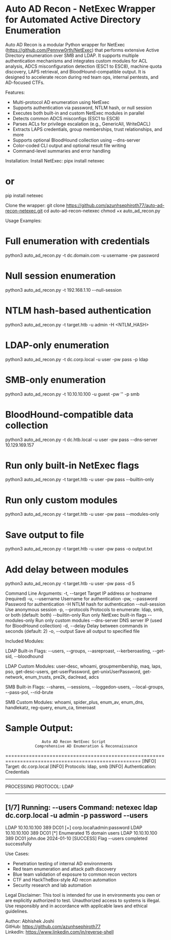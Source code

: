 # Auto AD Recon - NetExec Wrapper for Automated Active Directory Enumeration

Auto AD Recon is a modular Python wrapper for NetExec (https://github.com/Pennyw0rth/NetExec) that performs extensive Active Directory enumeration over SMB and LDAP. It supports multiple authentication mechanisms and integrates custom modules for ACL analysis, ADCS misconfiguration detection (ESC1 to ESC8), machine quota discovery, LAPS retrieval, and BloodHound-compatible output. It is designed to accelerate recon during red team ops, internal pentests, and AD-focused CTFs.

Features:
- Multi-protocol AD enumeration using NetExec
- Supports authentication via password, NTLM hash, or null session
- Executes both built-in and custom NetExec modules in parallel
- Detects common ADCS misconfigs (ESC1 to ESC8)
- Parses ACLs for privilege escalation (e.g., GenericAll, WriteDACL)
- Extracts LAPS credentials, group memberships, trust relationships, and more
- Supports optional BloodHound collection using --dns-server
- Color-coded CLI output and optional result file writing
- Command-level summaries and error handling

Installation:
Install NetExec:
pipx install netexec
# or
pip install netexec

Clone the wrapper:
git clone https://github.com/azunhsephiroth77/auto-ad-recon-netexec.git
cd auto-ad-recon-netexec
chmod +x auto_ad_recon.py

Usage Examples:
# Full enumeration with credentials
python3 auto_ad_recon.py -t dc.domain.com -u username -pw password

# Null session enumeration
python3 auto_ad_recon.py -t 192.168.1.10 --null-session

# NTLM hash-based authentication
python3 auto_ad_recon.py -t target.htb -u admin -H <NTLM_HASH>

# LDAP-only enumeration
python3 auto_ad_recon.py -t dc.corp.local -u user -pw pass -p ldap

# SMB-only enumeration
python3 auto_ad_recon.py -t 10.10.10.100 -u guest -pw '' -p smb

# BloodHound-compatible data collection
python3 auto_ad_recon.py -t dc.htb.local -u user -pw pass --dns-server 10.129.169.157

# Run only built-in NetExec flags
python3 auto_ad_recon.py -t target.htb -u user -pw pass --builtin-only

# Run only custom modules
python3 auto_ad_recon.py -t target.htb -u user -pw pass --modules-only

# Save output to file
python3 auto_ad_recon.py -t target.htb -u user -pw pass -o output.txt

# Add delay between modules
python3 auto_ad_recon.py -t target.htb -u user -pw pass -d 5

Command Line Arguments:
  -t, --target           Target IP address or hostname (required)
  -u, --username         Username for authentication
  -pw, --password        Password for authentication
  -H                     NTLM hash for authentication
  --null-session         Use anonymous session
  -p, --protocols        Protocols to enumerate: ldap, smb, or both (default: both)
  --builtin-only         Run only NetExec built-in flags
  --modules-only         Run only custom modules
  --dns-server           DNS server IP (used for BloodHound collection)
  -d, --delay            Delay between commands in seconds (default: 2)
  -o, --output           Save all output to specified file

Included Modules:

LDAP Built-in Flags:
  --users, --groups, --asreproast, --kerberoasting, --get-sid, --bloodhound

LDAP Custom Modules:
  user-desc, whoami, groupmembership, maq, laps, pso,
  get-desc-users, get-userPassword, get-unixUserPassword,
  get-network, enum_trusts, pre2k, daclread, adcs

SMB Built-in Flags:
  --shares, --sessions, --loggedon-users, --local-groups, --pass-pol, --rid-brute

SMB Custom Modules:
  whoami, spider_plus, enum_av, enum_dns, handlekatz, reg-query, enum_ca, timeroast

Sample Output:
====================================================================================================
                    Auto AD Recon NetExec Script
                 Comprehensive AD Enumeration & Reconnaissance
====================================================================================================
[INFO] Target: dc.corp.local
[INFO] Protocols: ldap, smb
[INFO] Authentication: Credentials
****************************************************************************************************
PROCESSING PROTOCOL: LDAP
****************************************************************************************************
[1/7] Running: --users
Command: netexec ldap dc.corp.local -u admin -p password --users
--------------------------------------------------------------------------------
LDAP         10.10.10.100  389    DC01    [+] corp.local\admin:password
LDAP         10.10.10.100  389    DC01    [*] Enumerated 15 domain users
LDAP         10.10.10.100  389    DC01    john.doe                      2024-01-10
[SUCCESS] Flag --users completed successfully

Use Cases:
- Penetration testing of internal AD environments
- Red team enumeration and attack path discovery
- Blue team validation of exposure to common recon vectors
- CTF and HackTheBox-style AD recon automation
- Security research and lab automation

Legal Disclaimer:
This tool is intended for use in environments you own or are explicitly authorized to test. Unauthorized access to systems is illegal. Use responsibly and in accordance with applicable laws and ethical guidelines.

Author:
Abhishek Joshi  
GitHub: https://github.com/azunhsephiroth77  
LinkedIn: https://www.linkedin.com/in/reverse-shell  
